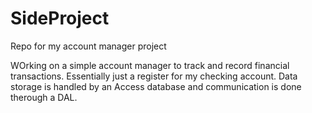 # SideProject
Repo for my account manager project

WOrking on a simple account manager to track and record financial transactions. Essentially just a register for my checking account. Data storage is handled by an Access database and communication is done therough a DAL.
